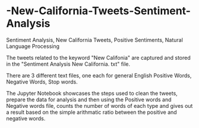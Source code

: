 # -New-California-Tweets-Sentiment-Analysis
Sentiment Analysis, New California Tweets, Positive Sentiments, Natural Language Processing

The tweets related to the keyword "New Califonia" are captured and stored in the "Sentiment Analysis New California. txt" file. 

There are 3 different text files, one each for general English Positive Words, Negative Words, Stop words. 

The Jupyter Notebook showcases the steps used to clean the tweets, prepare the data for analysis and then using the Positive words and Negative words file, counts the number of words of each type and gives out a result based on the simple arithmatic ratio between the positive and negative words. 

